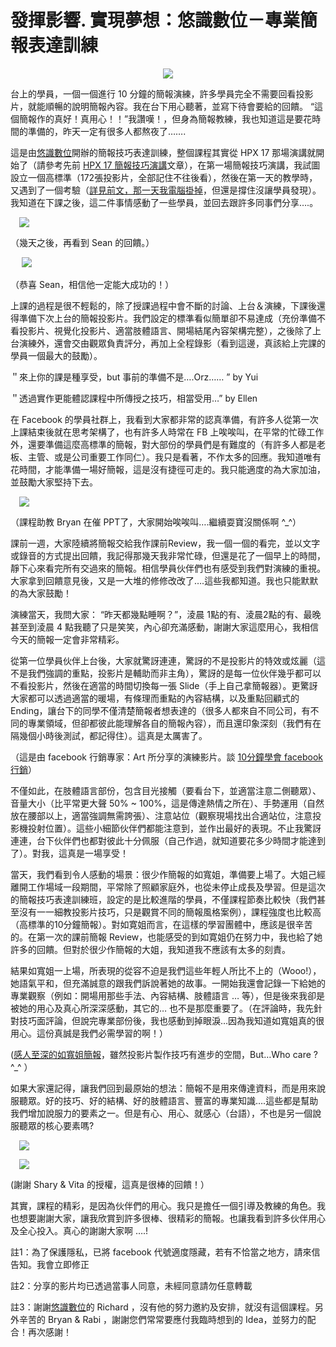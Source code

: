 # 發揮影響. 實現夢想：悠識數位－專業簡報表達訓練 

<div style="clear: both; text-align: center;"><a href="http://3.bp.blogspot.com/-GfdyvU5z8lQ/VhW2lYWL6RI/AAAAAAAAOZ0/RakYRMG99tY/s1600/image_thumb.png" style="margin-left: 1em; margin-right: 1em;"><img border="0" src="http://3.bp.blogspot.com/-GfdyvU5z8lQ/VhW2lYWL6RI/AAAAAAAAOZ0/RakYRMG99tY/s1600/image_thumb.png"/></a></div>
<p></p>
<div style="clear: both; text-align: center;"></div>
<p>台上的學員，一個一個進行 10 分鐘的簡報演練，許多學員完全不需要回看投影片，就能順暢的說明簡報內容。我在台下用心聽著，並寫下待會要給的回饋。 “這個簡報作的真好！真用心！！”我讚嘆！，但身為簡報教練，我也知道這是要花時間的準備的，昨天一定有很多人都熬夜了…….<a name="more"></a></p>
<p>這是由<a href="http://userxper.com/">悠識數位</a>開辦的簡報技巧表達訓練，整個課程其實從 HPX 17 那場演講就開始了（請參考先前 <a href="http://www.afu.tw/index.php?option=com_content&amp;view=article&amp;id=229:hpx-17-&amp;catid=14:2010-11-28-05-07-48&amp;Itemid=18">HPX 17 簡報技巧演講</a>文章），在第一場簡報技巧演講，我試圖設立一個高標準（172張投影片，全部記住不往後看），然後在第一天的教學時，又遇到了一個考驗（<a href="http://www.afu.tw/index.php?option=com_content&amp;view=article&amp;id=232:2011-05-03-10-58-45&amp;catid=14:2010-11-28-05-07-48&amp;Itemid=18">詳見前文，那一天我電腦掛掉</a>，但還是撐住沒讓學員發現）。我知道在下課之後，這二件事情感動了一些學員，並回去跟許多同事們分享….。</p>
<p><a href="http://4.bp.blogspot.com/-wchJFcpIE4A/VhW2kmIYTQI/AAAAAAAAOZw/AQNIAdL92pg/s1600/image_thumb_3.png" style="margin-left: 1em; margin-right: 1em; text-align: center;"><img border="0" src="http://4.bp.blogspot.com/-wchJFcpIE4A/VhW2kmIYTQI/AAAAAAAAOZw/AQNIAdL92pg/s1600/image_thumb_3.png"/></a></p>
<p>（幾天之後，再看到 Sean 的回饋。）</p>
<p> <a href="http://1.bp.blogspot.com/-X9gykKsOLMY/VhW2kQqp33I/AAAAAAAAOZs/li9JV6-nZmg/s1600/image_thumb_4.png" style="margin-left: 1em; margin-right: 1em; text-align: center;"><img border="0" src="http://1.bp.blogspot.com/-X9gykKsOLMY/VhW2kQqp33I/AAAAAAAAOZs/li9JV6-nZmg/s1600/image_thumb_4.png"/></a></p>
<p>（恭喜 Sean，相信他一定能大成功的！）</p>
<p>上課的過程是很不輕鬆的，除了授課過程中會不斷的討論、上台＆演練，下課後還得準備下次上台的簡報投影片。我們設定的標準看似簡單卻不易達成（充份準備不看投影片、視覺化投影片、適當肢體語言、開場結尾內容架構完整），之後除了上台演練外，還會交由觀眾負責評分，再加上全程錄影（看到這邊，真該給上完課的學員一個最大的鼓勵）。</p>
<p>＂來上你的課是種享受，but 事前的準備不是….Orz…… ”   by Yui</p>
<p>＂透過實作更能體認課程中所傳授之技巧，相當受用…”  by Ellen</p>
<p>在 Facebook 的學員社群上，我看到大家都非常的認真準備，有許多人從第一次上課結束後就在思考架構了，也有許多人時常在 FB 上唉唉叫，在平常的忙碌工作外，還要準備這麼高標準的簡報，對大部份的學員們是有難度的（有許多人都是老板、主管、或是公司重要工作同仁）。我只是看著，不作太多的回應。我知道唯有花時間，才能準備一場好簡報，這是沒有捷徑可走的。我只能適度的為大家加油，並鼓勵大家堅持下去。</p>
<p><a href="http://3.bp.blogspot.com/-5b-ZHTO1Iok/VhW2l2DD7QI/AAAAAAAAOZ4/LRsTdcoQtUM/s1600/image_thumb_5.png" style="margin-left: 1em; margin-right: 1em; text-align: center;"><img border="0" src="http://3.bp.blogspot.com/-5b-ZHTO1Iok/VhW2l2DD7QI/AAAAAAAAOZ4/LRsTdcoQtUM/s1600/image_thumb_5.png"/></a></p>
<p>（課程助教 Bryan 在催 PPT了，大家開始唉唉叫….繼續耍寶沒關係啊 ^_^）</p>
<p>課前一週，大家陸續將簡報交給我作課前Review，我一個一個的看完，並以文字或錄音的方式提出回饋，我記得那幾天我非常忙碌，但還是花了一個早上的時間，靜下心來看完所有交過來的簡報。相信學員伙伴們也有感受到我們對演練的重視。大家拿到回饋意見後，又是一大堆的修修改改了….這些我都知道。我也只能默默的為大家鼓勵！</p>
<p>演練當天，我問大家： “昨天都幾點睡啊？”，淩晨 1點的有、淩晨2點的有、最晚甚至到淩晨 4 點我聽了只是笑笑，內心卻充滿感動，謝謝大家這麼用心，我相信今天的簡報一定會非常精彩。</p>
<p>從第一位學員伙伴上台後，大家就驚訝連連，驚訝的不是投影片的特效或炫麗（這不是我們強調的重點，投影片是輔助而非主角），驚訝的是每一位伙伴幾乎都可以不看投影片，然後在適當的時間切換每一張 Slide（手上自己拿簡報器）。更驚訝大家都可以透過適當的暖場，有條理而重點的內容結構，以及重點回顧式的 Ending，讓台下的同學不僅清楚簡報者想表達的（很多人都來自不同公司，有不同的專業領域，但卻都彼此能理解各自的簡報內容），而且還印象深刻（我們有在隔幾個小時後測試，都記得住）。這真是太厲害了。</p>
<p>（這是由 facebook 行銷專家：Art 所分享的演練影片。談 <a href="http://www.facebook.com/video/video.php?v=1937112878549&amp;comments&amp;cmntid=1959072587528">10分鐘學會 facebook 行銷</a>）</p>
<p>不僅如此，在肢體語言部份，包含目光接觸（要看台下，並適當注意二側聽眾）、音量大小（比平常更大聲 50% ~ 100%，這是傳達熱情之所在）、手勢運用（自然放在腰部以上，適當強調無需誇張）、注意站位（觀察現場找出合適站位，注意投影機投射位置）。這些小細節伙伴們都能注意到，並作出最好的表現。不止我驚訝連連，台下伙伴們也都對彼此十分佩服（自己作過，就知道要花多少時間才能達到了）。對我，這真是一場享受！</p>
<p>當天，我們看到令人感動的場景：很少作簡報的如寬姐，準備要上場了。大姐己經離開工作場域一段期間，平常除了照顧家庭外，也從未停止成長及學習。但是這次的簡報技巧表達訓練班，設定的是比較進階的學員，不僅課程節奏比較快（我們甚至沒有一一細教投影片技巧，只是觀賞不同的簡報風格案例），課程強度也比較高（高標準的10分鐘簡報）。對如寛姐而言，在這樣的學習團體中，應該是很辛苦的。在第一次的課前簡報 Review，也能感受的到如寛姐仍在努力中，我也給了她許多的回饋。但對於很少作簡報的大姐，我知道我不應該有太多的刻責。</p>
<p>結果如寬姐一上場，所表現的從容不迫是我們這些年輕人所比不上的（Wooo!），她語氣平和，但充滿誠意的跟我們訴說著她的故事。一開始我還會記錄一下給她的專業觀察（例如：開場用那些手法、內容結構、肢體語言 …  等），但是後來我卻是被她的用心及真心所深深感動，其它的… 也不是那麼重要了。（在評論時，我先針對技巧面評論，但說完專業部份後，我也感動到掉眼淚…因為我知道如寬姐真的很用心。這份真誠是我們必需學習的啊！）</p>
<p>(<a href="http://www.facebook.com/video/video.php?v=1981728829935&amp;comments">感人至深的如寬姐簡報</a>，雖然投影片製作技巧有進步的空間，But…Who care ? ^_^ ）</p>
<p>如果大家還記得，讓我們回到最原始的想法：簡報不是用來傳達資料，而是用來說服聽眾。好的技巧、好的結構、好的肢體語言、豐富的專業知識….這些都是幫助我們增加說服力的要素之一。但是有心、用心、就感心（台語），不也是另一個說服聽眾的核心要素嗎?</p>
<p><a href="http://4.bp.blogspot.com/--duhDPkuF6o/VhW2mB79OMI/AAAAAAAAOZ8/psGKXQRZ00g/s1600/image_thumb_6.png" style="margin-left: 1em; margin-right: 1em; text-align: center;"><img border="0" src="http://4.bp.blogspot.com/--duhDPkuF6o/VhW2mB79OMI/AAAAAAAAOZ8/psGKXQRZ00g/s1600/image_thumb_6.png"/></a></p>
<p><a href="http://4.bp.blogspot.com/-LoxH5EVE_no/VhW2mAv0ppI/AAAAAAAAOaA/Om0b8y32m48/s1600/image_thumb_8.png" style="margin-left: 1em; margin-right: 1em; text-align: center;"><img border="0" src="http://4.bp.blogspot.com/-LoxH5EVE_no/VhW2mAv0ppI/AAAAAAAAOaA/Om0b8y32m48/s1600/image_thumb_8.png"/></a></p>
<p>(謝謝 Shary &amp; Vita 的授權，這真是很棒的回饋！）</p>
<p>其實，課程的精彩，是因為伙伴們的用心。我只是擔任一個引導及教練的角色。我也想要謝謝大家，讓我欣賞到許多很棒、很精彩的簡報。也讓我看到許多伙伴用心及全心投入。真心的謝謝大家啊 ….!</p>
<p>註1：為了保護隱私，已將 facebook 代號適度隱藏，若有不恰當之地方，請來信告知。我會立即修正</p>
<p>註2：分享的影片均已透過當事人同意，未經同意請勿任意轉載</p>
<p>註3：謝謝<a href="http://userxper.com/">悠識數位</a>的 Richard ，沒有他的努力邀約及安排，就沒有這個課程。另外辛苦的 Bryan &amp; Rabi ，謝謝您們常常要應付我臨時想到的 Idea，並努力的配合！再次感謝！</p>